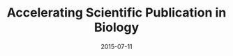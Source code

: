 ---
title: "Accelerating Scientific Publication in Biology"
date: '2015-07-11'
authors: "Vale R"
reviewers: "Fraser JS"

peer-review:
- disqus: z8jag1
  biorxiv: 022368v1

article:
- pdf: https://www.pnas.org/content/112/44/13439
  pmid: 26508643
---